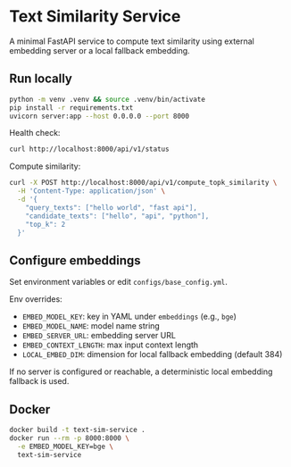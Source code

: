 # Text Similarity Service

A minimal FastAPI service to compute text similarity using external embedding server or a local fallback embedding.

## Run locally

```bash
python -m venv .venv && source .venv/bin/activate
pip install -r requirements.txt
uvicorn server:app --host 0.0.0.0 --port 8000
```

Health check:

```bash
curl http://localhost:8000/api/v1/status
```

Compute similarity:

```bash
curl -X POST http://localhost:8000/api/v1/compute_topk_similarity \
  -H 'Content-Type: application/json' \
  -d '{
    "query_texts": ["hello world", "fast api"],
    "candidate_texts": ["hello", "api", "python"],
    "top_k": 2
  }'
```

## Configure embeddings

Set environment variables or edit `configs/base_config.yml`.

Env overrides:

- `EMBED_MODEL_KEY`: key in YAML under `embeddings` (e.g., `bge`)
- `EMBED_MODEL_NAME`: model name string
- `EMBED_SERVER_URL`: embedding server URL
- `EMBED_CONTEXT_LENGTH`: max input context length
- `LOCAL_EMBED_DIM`: dimension for local fallback embedding (default 384)

If no server is configured or reachable, a deterministic local embedding fallback is used.

## Docker

```bash
docker build -t text-sim-service .
docker run --rm -p 8000:8000 \
  -e EMBED_MODEL_KEY=bge \
  text-sim-service
```